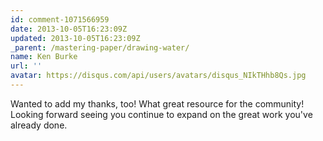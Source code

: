 ```yaml
---
id: comment-1071566959
date: 2013-10-05T16:23:09Z
updated: 2013-10-05T16:23:09Z
_parent: /mastering-paper/drawing-water/
name: Ken Burke
url: ''
avatar: https://disqus.com/api/users/avatars/disqus_NIkTHhb8Qs.jpg
---
```


Wanted to add my thanks, too! What great resource for the community! Looking
forward seeing you continue to expand on the great work you've already done.
